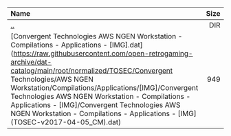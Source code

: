 |Name|Size|
|:---|---:|
|[..](../index.html)|DIR|
|[Convergent Technologies AWS NGEN Workstation - Compilations - Applications - [IMG].dat](https://raw.githubusercontent.com/open-retrogaming-archive/dat-catalog/main/root/normalized/TOSEC/Convergent Technologies/AWS NGEN Workstation/Compilations/Applications/[IMG]/Convergent Technologies AWS NGEN Workstation - Compilations - Applications - [IMG]/Convergent Technologies AWS NGEN Workstation - Compilations - Applications - [IMG] (TOSEC-v2017-04-05_CM).dat)|949|
